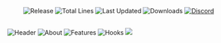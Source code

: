 <div align="center">
  <img src="https://img.shields.io/github/v/release/IlluzionzDev/CustomFishing?style=for-the-badge" alt="Release"/>
  <img src="https://img.shields.io/tokei/lines/github/IlluzionzDev/CustomFishing?style=for-the-badge" alt="Total Lines"/>
  <img src="https://img.shields.io/github/last-commit/IlluzionzDev/CustomFishing?label=Last%20Updated&style=for-the-badge" alt="Last Updated"/>
  <img src="https://img.shields.io/github/downloads/IlluzionzDev/CustomFishing/total?style=for-the-badge" alt="Downloads"/>
  <a href="https://discord.gg/DbJXzWq"><img src="https://img.shields.io/discord/465783810370568192?color=blue&label=Discord&logo=Discord&logoColor=white&style=for-the-badge" alt="Discord"/></a>
</div>
  
<br/>

![Header](https://cdn.illuzionzstudios.com/spigot/customfishing/Header.png)
![About](https://cdn.illuzionzstudios.com/spigot/customfishing/About.png)
![Features](https://cdn.illuzionzstudios.com/spigot/customfishing/Features.png)
![Hooks](https://cdn.illuzionzstudios.com/spigot/customfishing/Hooks.png)
<img src="https://bstats.org/signatures/bukkit/CustomFishing.svg" />
